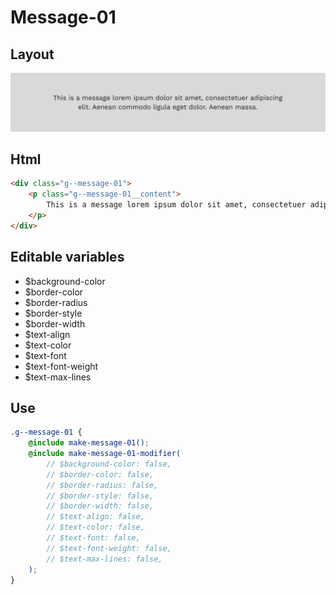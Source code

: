 # Message-01

## Layout

![alt text][message-01]

[message-01]: /src/img/global-components/message/g--message-01.png

## Html

```html
<div class="g--message-01">
    <p class="g--message-01__content">
        This is a message lorem ipsum dolor sit amet, consectetuer adipiscing elit. Aenean commodo ligula eget dolor. Aenean massa.
    </p>
</div>
```

## Editable variables

- $background-color
- $border-color
- $border-radius
- $border-style
- $border-width
- $text-align
- $text-color
- $text-font
- $text-font-weight
- $text-max-lines

## Use

```scss
.g--message-01 {
    @include make-message-01();
    @include make-message-01-modifier(
        // $background-color: false,
        // $border-color: false,
        // $border-radius: false,
        // $border-style: false,
        // $border-width: false,
        // $text-align: false,
        // $text-color: false,
        // $text-font: false,
        // $text-font-weight: false,
        // $text-max-lines: false,
    );
}
```
